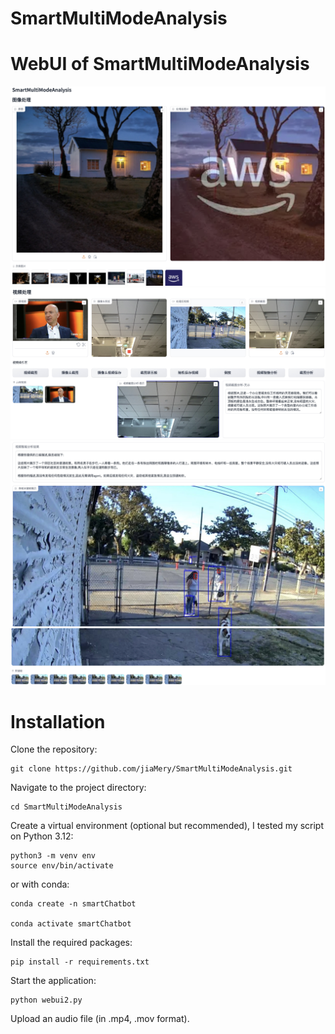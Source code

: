 # SmartMultiModeAnalysis

# WebUI of SmartMultiModeAnalysis
![Example Image](data/webUI/webui1.jpeg)
![Example Image](data/webUI/webui2.jpeg)
![Example Image](data/webUI/webui3.jpeg)
![Example Image](data/webUI-cn/webui4.jpeg)

# Installation

Clone the repository:

```
git clone https://github.com/jiaMery/SmartMultiModeAnalysis.git
```

Navigate to the project directory:

```
cd SmartMultiModeAnalysis
```


Create a virtual environment (optional but recommended), I tested my script on
Python 3.12:

```
python3 -m venv env
source env/bin/activate
```

or with conda:

```
conda create -n smartChatbot

conda activate smartChatbot
```

Install the required packages:

```
pip install -r requirements.txt
```

Start the application:

```
python webui2.py
```

Upload an audio file (in .mp4, .mov format).
